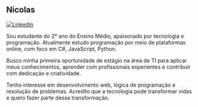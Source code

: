 ## Nicolas


[![LinkedIn](https://img.shields.io/badge/LinkedIn-blue?style=flat&logo=linkedin&logoColor=white)]([https://www.linkedin.com/in/seu-usuario/](https://www.linkedin.com/in/nicolas-silva-matias-81aa40379/))

Sou estudante do 2º ano do Ensino Médio, apaixonado por tecnologia e programação. Atualmente estudo programação por meio de plataformas online, com foco em C#, JavaScript, Python.

Busco minha primeira oportunidade de estágio na área de TI para aplicar meus conhecimentos, aprender com profissionais experientes e contribuir com dedicação e criatividade.

Tenho interesse em desenvolvimento web, lógica de programação e resolução de problemas. Acredito que a tecnologia pode transformar vidas e quero fazer parte dessa transformação.


